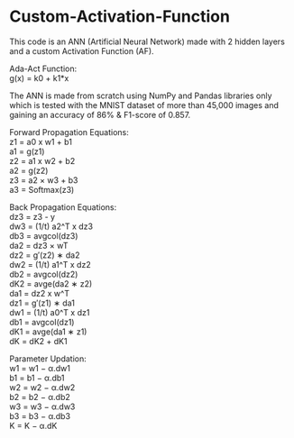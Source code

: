 # Custom-Activation-Function

This code is an ANN (Artificial Neural Network) made with 2 hidden layers and a custom Activation Function (AF).

Ada-Act Function:<br/>
g(x) = k0 + k1*x

The ANN is made from scratch using NumPy and Pandas libraries only which is tested with the MNIST dataset of more than 45,000 images and gaining an accuracy of 86% & F1-score of 0.857.

Forward Propagation Equations:<br/>
z1 = a0 x w1 + b1<br/>
a1 = g(z1)<br/>
z2 = a1 x w2 + b2<br/>
a2 = g(z2)<br/>
z3 = a2 × w3 + b3 <br/>
a3 = Softmax(z3)

Back Propagation Equations:<br/>
dz3 = z3 - y<br/>
dw3 = (1/t) a2^T x dz3<br/>
db3 = avgcol(dz3)<br/>
da2 = dz3 × wT <br/>
dz2 = g′(z2) ∗ da2<br/>
dw2 = (1/t) a1^T x dz2<br/>
db2 = avgcol(dz2)<br/>
dK2 = avge(da2 ∗ z2)<br/>
da1 = dz2 x w^T<br/>
dz1 = g′(z1) ∗ da1<br/>
dw1 = (1/t) a0^T x dz1<br/>
db1 = avgcol(dz1)<br/>
dK1 = avge(da1 ∗ z1)<br/>
dK = dK2 + dK1

Parameter Updation:<br/>
w1 = w1 − α.dw1 <br/>
b1 = b1 − α.db1 <br/>
w2 = w2 − α.dw2 <br/>
b2 = b2 − α.db2 <br/>
w3 = w3 − α.dw3 <br/>
b3 = b3 − α.db3 <br/>
K = K − α.dK
